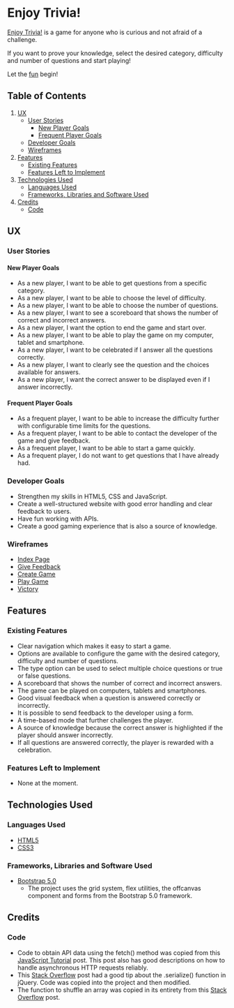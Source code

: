 # Enjoy Trivia!

[Enjoy Trivia!](https://mangez84.github.io/enjoytrivia/) is a game for anyone who is curious and not afraid of a challenge. 

If you want to prove your knowledge, select the desired category, difficulty and number of questions and start playing!

Let the [fun](https://mangez84.github.io/enjoytrivia/) begin!

## Table of Contents

1. [UX](#ux)
    - [User Stories](#user-stories)
        - [New Player Goals](#new-player-goals)
        - [Frequent Player Goals](#frequent-player-goals)
    - [Developer Goals](#developer-goals)
    - [Wireframes](#wireframes)
2. [Features](#features)
    - [Existing Features](#existing-features)
    - [Features Left to Implement](#features-left-to-implement)
3. [Technologies Used](#technologies-used)
    - [Languages Used](#languages-used)
    - [Frameworks, Libraries and Software Used](#frameworks-libraries-and-software-used)
4. [Credits](#credits)
    - [Code](#code)

## UX

### User Stories

#### New Player Goals

- As a new player, I want to be able to get questions from a specific category.
- As a new player, I want to be able to choose the level of difficulty.
- As a new player, I want to be able to choose the number of questions.
- As a new player, I want to see a scoreboard that shows the number of correct and incorrect answers.
- As a new player, I want the option to end the game and start over.
- As a new player, I want to be able to play the game on my computer, tablet and smartphone.
- As a new player, I want to be celebrated if I answer all the questions correctly.
- As a new player, I want to clearly see the question and the choices available for answers.
- As a new player, I want the correct answer to be displayed even if I answer incorrectly.

#### Frequent Player Goals

- As a frequent player, I want to be able to increase the difficulty further with configurable time limits for the questions.
- As a frequent player, I want to be able to contact the developer of the game and give feedback.
- As a frequent player, I want to be able to start a game quickly.
- As a frequent player, I do not want to get questions that I have already had.

### Developer Goals

- Strengthen my skills in HTML5, CSS and JavaScript.
- Create a well-structured website with good error handling and clear feedback to users.
- Have fun working with APIs.
- Create a good gaming experience that is also a source of knowledge.

### Wireframes

- [Index Page](assets/wireframes/index.pdf)
- [Give Feedback](assets/wireframes/givefeedback.pdf)
- [Create Game](assets/wireframes/creategame.pdf)
- [Play Game](assets/wireframes/playgame.pdf)
- [Victory](assets/wireframes/victory.pdf)

## Features

### Existing Features

- Clear navigation which makes it easy to start a game.
- Options are available to configure the game with the desired category, difficulty and number of questions.
- The type option can be used to select multiple choice questions or true or false questions.
- A scoreboard that shows the number of correct and incorrect answers.
- The game can be played on computers, tablets and smartphones.
- Good visual feedback when a question is answered correctly or incorrectly.
- It is possible to send feedback to the developer using a form.
- A time-based mode that further challenges the player.
- A source of knowledge because the correct answer is highlighted if the player should answer incorrectly.
- If all questions are answered correctly, the player is rewarded with a celebration.

### Features Left to Implement

- None at the moment.

## Technologies Used

### Languages Used

- [HTML5](https://en.wikipedia.org/wiki/HTML5)
- [CSS3](https://en.wikipedia.org/wiki/CSS)

### Frameworks, Libraries and Software Used

- [Bootstrap 5.0](https://getbootstrap.com/docs/5.0/getting-started/introduction/)
    - The project uses the grid system, flex utilities, the offcanvas component and forms from the Bootstrap 5.0 framework.

## Credits

### Code

- Code to obtain API data using the fetch() method was copied from this [JavaScript Tutorial](https://www.javascripttutorial.net/javascript-fetch-api/) post. This post also has good descriptions on how to handle asynchronous HTTP requests reliably.
- This [Stack Overflow](https://stackoverflow.com/questions/169506/obtain-form-input-fields-using-jquery/1443005#1443005) post had a good tip about the .serialize() function in jQuery. Code was copied into the project and then modified.
- The function to shuffle an array was copied in its entirety from this [Stack Overflow](https://stackoverflow.com/questions/6274339/how-can-i-shuffle-an-array/6274381#6274381) post.